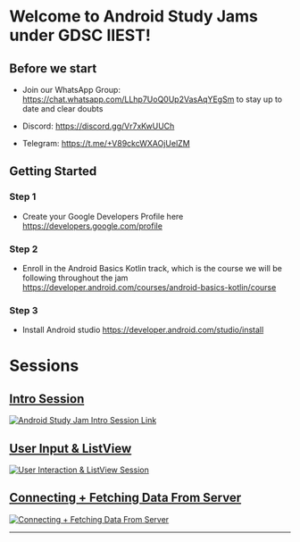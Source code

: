 # Welcome to Android Study Jams under GDSC IIEST!

## Before we start

- Join our WhatsApp Group: https://chat.whatsapp.com/LLhp7UoQ0Up2VasAqYEgSm to stay up to date and clear doubts

- Discord: https://discord.gg/Vr7xKwUUCh
- Telegram: https://t.me/+V89ckcWXAOjUelZM

## Getting Started

### Step 1

- Create your Google Developers Profile here https://developers.google.com/profile

### Step 2

- Enroll in the Android Basics Kotlin track, which is the course we will be following throughout the jam https://developer.android.com/courses/android-basics-kotlin/course

### Step 3

- Install Android studio https://developer.android.com/studio/install

# Sessions

## [Intro Session](https://www.youtube.com/watch?v=el7_EkF0UO8)

[![Android Study Jam Intro Session Link](https://img.youtube.com/vi/el7_EkF0UO8/maxresdefault.jpg)](https://www.youtube.com/watch?v=el7_EkF0UO8)

## [User Input & ListView](https://www.youtube.com/watch?v=_bGYmCqb9WE)

[![User Interaction & ListView Session](https://img.youtube.com/vi/_bGYmCqb9WE/maxresdefault.jpg)](https://www.youtube.com/watch?v=_bGYmCqb9WE)

## [Connecting + Fetching Data From Server](https://www.youtube.com/watch?v=2o5sjAvoMPs)

[![Connecting + Fetching Data From Server](https://img.youtube.com/vi/2o5sjAvoMPs/maxresdefault.jpg)](https://www.youtube.com/watch?v=_bGYmCqb9WE)

---